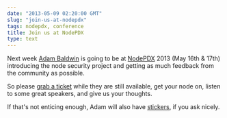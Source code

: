 ```yaml
---
date: "2013-05-09 02:20:00 GMT"
slug: "join-us-at-nodepdx"
tags: nodepdx, conference
title: Join us at NodePDX
type: text
---
```

Next week [Adam Baldwin](https://twitter.com/adam_baldwin) is going to be at [NodePDX](http://nodepdx.org/) 2013 (May 16th & 17th) introducing the node security project and getting as much feedback from the community as possible.

So please [grab a ticket](http://nodepdx.eventbrite.com/#) while they are still available, get your node on, listen to some great speakers, and give us your thoughts.

If that's not enticing enough, Adam will also have [stickers](https://pbs.twimg.com/media/BJX2iP9CEAAlcw8.jpg:large), if you ask nicely.
